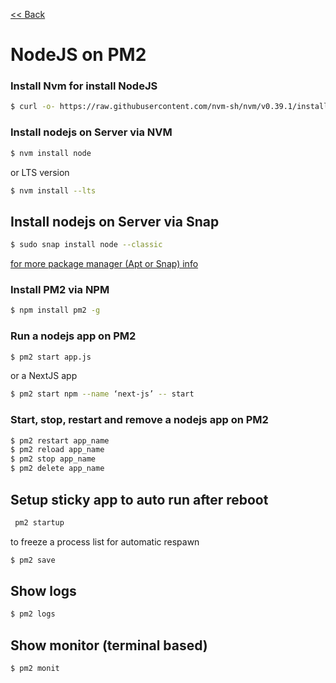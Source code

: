 [<< Back](README.md)

# NodeJS on PM2


### Install Nvm for install NodeJS

```bash
$ curl -o- https://raw.githubusercontent.com/nvm-sh/nvm/v0.39.1/install.sh | bash
```

### Install nodejs on Server via NVM

```bash
$ nvm install node
```
or LTS version
```bash
$ nvm install --lts
```

## Install nodejs on Server via Snap

```bash
$ sudo snap install node --classic
```

[for more package manager (Apt or Snap) info](package-management.md)

### Install PM2 via NPM
```bash
$ npm install pm2 -g
```

### Run a nodejs app on PM2

```bash
$ pm2 start app.js
```

or a NextJS app

```bash
$ pm2 start npm --name ‘next-js’ -- start
```

### Start, stop, restart and remove a nodejs app on PM2

```bash
$ pm2 restart app_name
$ pm2 reload app_name
$ pm2 stop app_name
$ pm2 delete app_name
```

## Setup sticky app to auto run after reboot

```bash
 pm2 startup
```

to freeze a process list for automatic respawn

```bash
$ pm2 save
```

## Show logs 

```bash
$ pm2 logs
```

## Show monitor (terminal based) 

```bash
$ pm2 monit
```

